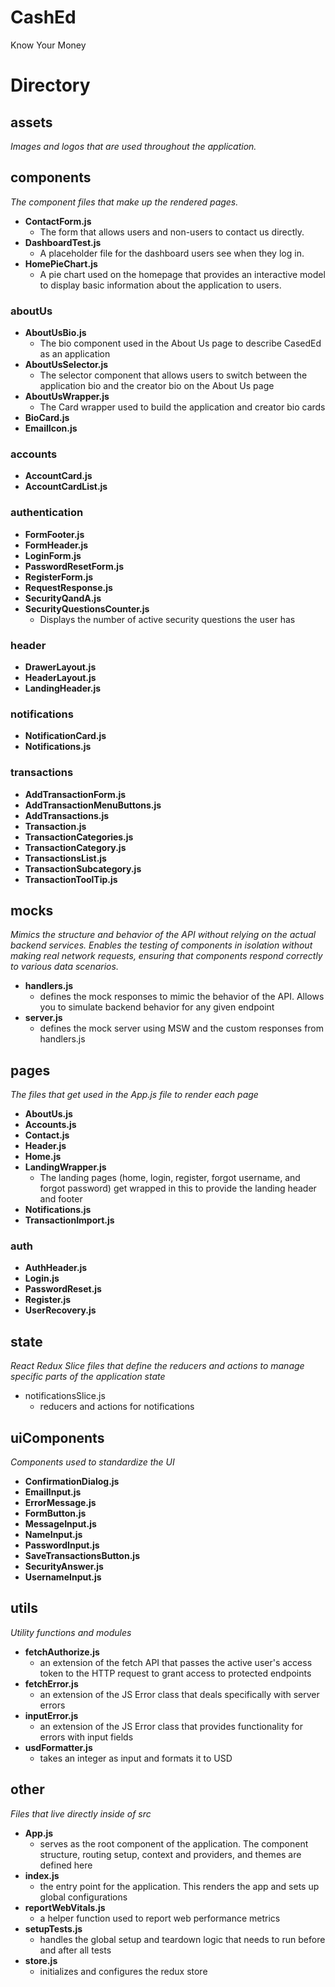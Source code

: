 # CashEd

Know Your Money

# Directory
## assets
*Images and logos that are used throughout the application.*
## components
*The component files that make up the rendered pages.*
- **ContactForm.js**
  - The form that allows users and non-users to contact us directly. 
- **DashboardTest.js**
  - A placeholder file for the dashboard users see when they log in.
- **HomePieChart.js**
  - A pie chart used on the homepage that provides an interactive model to display basic information about the application to users.
### aboutUs
- **AboutUsBio.js**
  - The bio component used in the About Us page to describe CasedEd as an application
- **AboutUsSelector.js**
  - The selector component that allows users to switch between the application bio and the creator bio on the About Us page
- **AboutUsWrapper.js**
  - The Card wrapper used to build the application and creator bio cards
- **BioCard.js**
- **EmailIcon.js**
### accounts
- **AccountCard.js**
- **AccountCardList.js**
### authentication 
- **FormFooter.js**
- **FormHeader.js**
- **LoginForm.js**
- **PasswordResetForm.js**
- **RegisterForm.js**
- **RequestResponse.js**
- **SecurityQandA.js**
- **SecurityQuestionsCounter.js**
  -  Displays the number of active security questions the user has 
### header
- **DrawerLayout.js**
- **HeaderLayout.js**
- **LandingHeader.js**
### notifications
- **NotificationCard.js**
- **Notifications.js**
### transactions
- **AddTransactionForm.js**
- **AddTransactionMenuButtons.js**
- **AddTransactions.js**
- **Transaction.js**
- **TransactionCategories.js**
- **TransactionCategory.js**
- **TransactionsList.js**
- **TransactionSubcategory.js**
- **TransactionToolTip.js**
## mocks
*Mimics the structure and behavior of the API without relying on the actual backend services. Enables the testing of components in isolation without making real network requests, ensuring that components respond correctly to various data scenarios.*
- **handlers.js**
  - defines the mock responses to mimic the behavior of the API. Allows you to simulate backend behavior for any given endpoint
- **server.js**
  - defines the mock server using MSW and the custom responses from handlers.js
## pages
*The files that get used in the App.js file to render each page*
- **AboutUs.js**
- **Accounts.js**
- **Contact.js**
- **Header.js**
- **Home.js**
- **LandingWrapper.js**
  - The landing pages (home, login, register, forgot username, and forgot password) get wrapped in this to provide the landing header and footer
- **Notifications.js**
- **TransactionImport.js**
### auth
- **AuthHeader.js**
- **Login.js**
- **PasswordReset.js**
- **Register.js**
- **UserRecovery.js**
## state
*React Redux Slice files that define the reducers and actions to manage specific parts of the application state*
- notificationsSlice.js
  - reducers and actions for notifications
## uiComponents
*Components used to standardize the UI*
- **ConfirmationDialog.js**
- **EmailInput.js**
- **ErrorMessage.js**
- **FormButton.js**
- **MessageInput.js**
- **NameInput.js**
- **PasswordInput.js**
- **SaveTransactionsButton.js**
- **SecurityAnswer.js**
- **UsernameInput.js**
## utils
*Utility functions and modules*
- **fetchAuthorize.js**
  - an extension of the fetch API that passes the active user's access token to the HTTP request to grant access to protected endpoints
- **fetchError.js**
  - an extension of the JS Error class that deals specifically with server errors 
- **inputError.js**
  - an extension of the JS Error class that provides functionality for errors with input fields
- **usdFormatter.js**
  - takes an integer as input and formats it to USD
## other 
*Files that live directly inside of src*
- **App.js**
  - serves as the root component of the application. The component structure, routing setup, context and providers, and themes are defined here
- **index.js**
  - the entry point for the application. This renders the app and sets up global configurations
- **reportWebVitals.js**
  - a helper function used to report web performance metrics 
- **setupTests.js**
  -  handles the global setup and teardown logic that needs to run before and after all tests
- **store.js**
  - initializes and configures the redux store
